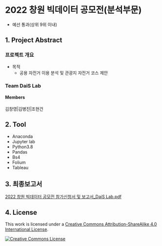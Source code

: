 # 2022 창원 빅데이터 공모전(분석부문)

-   예선 통과(상위 9위 이내)

## 1. Project Abstract

### 프로젝트 개요

-   목적
    -   공용 자전거 이용 분석 및 관광지 자전거 코스 제안

### Team DaiS Lab

#### Members

김창영|김병진|조현건

## 2. Tool

-   Anaconda
-   Jupyter lab
-   Python3.8
-   Pandas
-   Bs4
-   Folium
-   Tableau

## 3. 최종보고서

[2022 창원 빅데이터 공모전 참가신청서 및 보고서_DaiS Lab.pdf](https://github.com/ChangZero/BigData_contest_changwon/blob/main/2022%20%EC%B0%BD%EC%9B%90%20%EB%B9%85%EB%8D%B0%EC%9D%B4%ED%84%B0%20%EA%B3%B5%EB%AA%A8%EC%A0%84%20%EC%B0%B8%EA%B0%80%EC%8B%A0%EC%B2%AD%EC%84%9C%20%EB%B0%8F%20%EB%B3%B4%EA%B3%A0%EC%84%9C_DaiS%20Lab.pdf)

## 4. License

This work is licensed under a <a rel="license" href="http://creativecommons.org/licenses/by-sa/4.0/">Creative Commons Attribution-ShareAlike 4.0 International License</a>.

<a rel="license" href="http://creativecommons.org/licenses/by-sa/4.0/"><img alt="Creative Commons License" style="border-width:0" src="https://i.creativecommons.org/l/by-sa/4.0/88x31.png" /></a><br />
